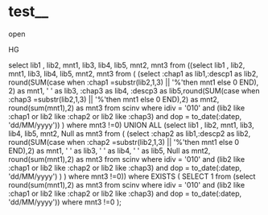 # test__
open



HG



select lib1 , lib2, mnt1, lib3, lib4, lib5, mnt2, mnt3 from ((select lib1 , lib2, mnt1, lib3, lib4, lib5, mnt2, mnt3 from ( (select :chap1 as lib1,:descp1 as lib2, round(SUM(case when :chap1 =substr(lib2,1,3) || '%'then mnt1 else 0 END), 2) as mnt1, ' ' as lib3, :chap3 as lib4, :descp3 as lib5,round(SUM(case when :chap3 =substr(lib2,1,3) || '%'then mnt1 else 0 END),2) as mnt2, round(sum(mnt1),2) as mnt3 from scinv where idiv = '010' and (lib2 like :chap1 or lib2 like :chap2 or lib2 like :chap3) and dop = to_date(:datep, 'dd/MM/yyyy'))
)  where mnt3 !=0)
UNION ALL
(select lib1 , lib2, mnt1, lib3, lib4, lib5, mnt2, Null as mnt3 from (
(select :chap2 as lib1,:descp2 as lib2, round(SUM(case when :chap2 =substr(lib2,1,3) || '%'then mnt1 else 0 END),2) as mnt1, ' ' as lib3, ' ' as lib4, ' ' as lib5, Null as mnt2, round(sum(mnt1),2) as mnt3 from scinv where idiv = '010' and (lib2 like :chap1 or lib2 like :chap2 or lib2 like :chap3) and dop = to_date(:datep, 'dd/MM/yyyy') )
)  where mnt3 !=0)) where  EXISTS (
        SELECT
            1
        from (select round(sum(mnt1),2) as mnt3 from scinv where idiv = '010' and (lib2 like :chap1 or lib2 like :chap2 or lib2 like :chap3) and dop = to_date(:datep, 'dd/MM/yyyy')) where mnt3 !=0
    );

